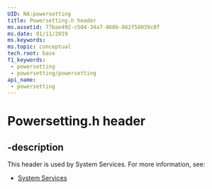 ```yaml
---
UID: NA:powersetting
title: Powersetting.h header
ms.assetid: 77bae492-c504-34a7-860b-862f58039c0f
ms.date: 01/11/2019
ms.keywords: 
ms.topic: conceptual
tech.root: base
f1_keywords:
 - powersetting
 - powersetting/powersetting
api_name:
 - powersetting
---
```


# Powersetting.h header


## -description

This header is used by System Services. For more information, see:

- [System Services](../_base/index.md)

